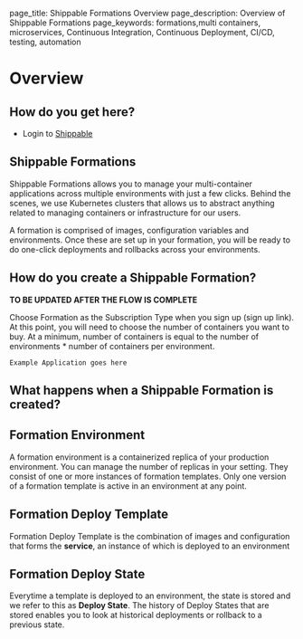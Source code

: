 page_title: Shippable Formations Overview
page_description: Overview of Shippable Formations
page_keywords: formations,multi containers, microservices, Continuous Integration, Continuous Deployment, CI/CD, testing, automation

# Overview

## How do you get here?

- Login to [Shippable](http://shippable.com)

## Shippable Formations
Shippable Formations allows you to manage your multi-container applications across multiple
environments with just a few clicks. Behind the scenes, we use Kubernetes clusters that allows us
to abstract anything related to managing containers or infrastructure for our users.

A formation is comprised of images, configuration variables and environments. Once these are set up
in your formation, you will be ready to do one-click deployments and rollbacks across your environments.


## How do you create a Shippable Formation?

**TO BE UPDATED AFTER THE FLOW IS COMPLETE**

Choose Formation as the Subscription Type when you sign up (sign up link).
At this point, you will need to choose the number of containers you want to buy. At a minimum,
number of containers is equal to the number of environments * number of containers per environment.

```Example Application goes here```

## What happens when a Shippable Formation is created?

## Formation Environment

A formation environment is a containerized replica of your production environment. You can manage
the number of replicas in your setting. They consist of one or more instances of formation templates.
Only one version of a formation template is active in an environment at any point.

## Formation Deploy Template

Formation Deploy Template is the combination of images and configuration that forms the **service**, an instance of which is deployed
to an environment

## Formation Deploy State

Everytime a template is deployed to an environment, the state is stored and we refer to this as **Deploy State**. The history of Deploy States
that are stored enables you to look at historical deployments or rollback to a previous state.

